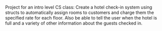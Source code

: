 Project for an intro level CS class:
Create a hotel check-in system using structs to automatically 
assign rooms to customers and charge them the specified rate for
each floor. Also be able to tell the user when the hotel is full
and a variety of other information about the guests checked in.
